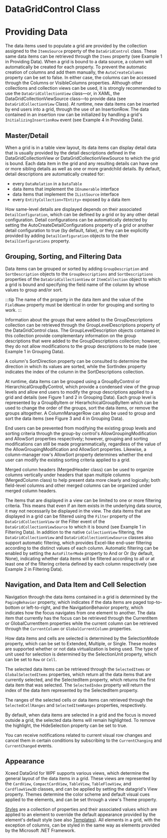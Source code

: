 # DataGridControl Class

# Providing Data
The data items used to populate a grid are provided by the collection assigned to the `ItemsSource` property of the `DataGridControl` class. These same data items can be retrieved through the `Items` property (see Example 1 in Providing Data). When a grid is bound to a data source, a column will automatically be created for each property. To prevent the automatic creation of columns and add them manually, the `AutoCreateColumns` property can be set to false. In either case, the columns can be accessed through the Columns or VisibleColumns properties. Although other collections and collection views can be used, it is strongly recommended to use the `DataGridCollectionView` class—or, in XAML, the DataGridCollectionViewSource class—to provide data (see `DataGridCollectionView` Class).
At runtime, new data items can be inserted by end users into a grid, through the use of an InsertionRow. The data contained in an insertion row can be initialized by handling a grid's `InitializingInsertionRow` event (see Example 4 in Providing Data).

## Master/Detail
When a grid is in a table view layout, its data items can display detail data that is usually provided by the detail descriptions defined in the DataGridCollectionView or DataGridCollectionViewSource to which the grid is bound. Each data item in the grid and any resulting details can have one or more sibling details as well as one or more grandchild details. By default, detail descriptions are automatically created for:

- every `DataRelation` in a `DataTable` 
- data items that implement the `IEnumerable` interface
- data items that implement the `IListSource` interface
- every `EntityCollection<TEntity>` exposed by a data item

How same-level details are displayed depends on their associated `DetailConfiguration`, which can be defined by a grid or by any other detail configuration. Detail configurations can be automatically detected by setting the AutoCreateDetailConfigurations property of a grid or another detail configuration to true (by default, false), or they can be explicitly provided by adding `DetailConfiguration` objects to the their `DetailConfigurations` property.

## Grouping, Sorting, and Filtering Data
Data items can be grouped or sorted by adding `GroupDescription` and `SortDescription` objects to the `GroupDescriptions` and `SortDescriptions` properties of the `DataGridCollectionView` or `ItemCollection` object to which a grid is bound and specifying the field name of the column by whose values to group and/or sort. 

:::tip
The name of the property in the data item and the value of the `FieldName` property must be identical in order for grouping and sorting to work.
:::

Information about the groups that were added to the GroupDescriptions collection can be retrieved through the GroupLevelDescriptions property of the DataGridControl class. The GroupLevelDescription objects contained in this collection provide complementary information on the group descriptions that were added to the GroupDescriptions collection; however, they do not allow modifications to the group descriptions to be made (see Example 1 in Grouping Data).

A column's SortDirection property can be consulted to determine the direction in which its values are sorted, while the SortIndex property indicates the index of the column in the SortDescriptions collection.

At runtime, data items can be grouped using a GroupByControl or HierarchicalGroupByControl, which provide a condensed view of the group levels and allow end users to modify the group descriptions applied to a grid and details (see Figure 1 and 2 in Grouping Data). Each group level is represented by a GroupByItem or HierarhchicalGroupByItem which can be used to change the order of the groups, sort the data items, or remove the groups altogether. A ColumnManagerRow can also be used to group and sort the data items (see Figure 3 and 4 in Grouping Data).

End users can be prevented from modifying the existing group levels and sorting criteria through the group-by control's AllowGroupingModification and AllowSort properties respectively; however, grouping and sorting modifications can still be made programmatically, regardless of the value of the AllowGroupingModification and AllowSort properties. Likewise, a column-manager row's AllowSort property determines whether the end user can modify the existing sorting criteria applied to a grid.    

Merged column headers (MergedHeader class) can be used to organize columns vertically under headers that span multiple columns (MergedColumn class) to help present data more clearly and logically; both field-level columns and other merged columns can be organized under merged column headers.

The items that are displayed in a view can be limited to one or more filtering criteria. This means that even if an item exists in the underlying data source, it may not necessarily be displayed in the view. The data items that are displayed in a grid can be filtered using the `Filter` property of the `DataGridCollectionView` or the Filter event of the `DataGridCollectionViewSource` to which it is bound (see Example 1 in Filtering Data). In addition to the native `CollectionView` filtering, the `DataGridCollectionView` and `DataGridCollectionViewSource` classes also support automatic filtering, which provides Excel-like end-user filtering according to the distinct values of each column. Automatic filtering can be enabled by setting the `AutoFilterMode` property to And or Or (by default, None), indicating whether data items will be filtered according to all or at least one of the filtering criteria defined by each column respectively (see Example 2 in Filtering Data).

## Navigation, and Data Item and Cell Selection
Navigation through the data items contained in a grid is determined by the `PagingBehavior` property, which indicates if the data items are paged top-to-bottom or left-to-right, and the NavigationBehavior property, which indicates how the focus navigates from one element to another. The data item that currently has the focus can be retrieved through the CurrentItem or GlobalCurrentItem properties while the current column can be retrieved through the `CurrentColumn` or `GlobalCurrentColumn` properties.

How data items and cells are selected is determined by the SelectionMode property, which can be set to Extended, Multiple, or Single. These modes are supported whether or not data virtualization is being used. The type of unit used for selection is determined by the SelectionUnit property, which can be set to `Row` or `Cell`.

The selected data items can be retrieved through the `SelectedItems` or `GlobalSelectedItems` properties, which return all the data items that are currently selected, and the SelectedItem property, which returns the first data item that was selected. The `SelectedIndex` property will return the index of the data item represented by the SelectedItem property.

The ranges of the selected cells or data items can retrieved through the `SelectedCellRanges` and `SelectedItemRanges` properties, respectively.

By default, when data items are selected in a grid and the focus is moved outside a grid, the selected data items will remain highlighted. To remove the highlight, the HideSelection property can be set to true. 

You can receive notifications related to current visual row changes and cancel them in certain conditions by subscribing to the `CurrentChanging` and `CurrentChanged` events.

## Appearance
Xceed DataGrid for WPF supports various views, which determine the general layout of the data items in a grid. These views are represented by the `CardView`, `CompactCardView`, `TableView`, `TableFlowView`, and `CardflowView3D` classes, and can be applied by setting the datagrid's View property. Themes determine the color scheme and default visual cues applied to the elements, and can be set through a view's Theme property.

[Styles](/datagrid/fundamentals/styles) are a collection of properties and their associated values which are applied to an element to override the default appearance provided by the element's default style (see also [Templates](/datagrid/fundamentals/templates)). All elements in a grid, with the exception of columns, can be styled in the same way as elements provided by the Microsoft .NET Framework.